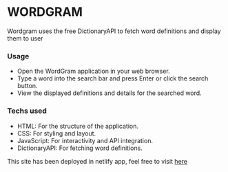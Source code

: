# WORDGRAM

Wordgram uses the free DictionaryAPI to fetch word definitions and display them to user 

### Usage
* Open the WordGram application in your web browser.
* Type a word into the search bar and press Enter or click the search button.
* View the displayed definitions and details for the searched word.

### Techs used
* HTML: For the structure of the application.
* CSS: For styling and layout.
* JavaScript: For interactivity and API integration.
* DictionaryAPI: For fetching word definitions.

This site has been deployed in netlify app, feel free to visit [here](https://wordgram-dev-it.netlify.app)